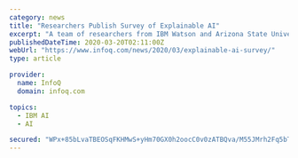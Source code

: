 ```yaml
---
category: news
title: "Researchers Publish Survey of Explainable AI"
excerpt: "A team of researchers from IBM Watson and Arizona State University have published a survey of work in Explainable AI Planning (XAIP). The survey covers the work of 67 papers and charts recent trends in the field. The team, led by Prof. Subbarao Kambhampati of ASU's Yochan Lab, focused their review on the area of automated planning systems ..."
publishedDateTime: 2020-03-20T02:11:00Z
webUrl: "https://www.infoq.com/news/2020/03/explainable-ai-survey/"
type: article

provider:
  name: InfoQ
  domain: infoq.com

topics:
  - IBM AI
  - AI

secured: "WPx+85bLvaTBEOSqFKHMwS+yHm70GX0h2oocC0v0zATBQva/M55JMrh2Fq5bTXQCRaM+hEKzbxGBj4daTqOYx9TIYgN6anSIK7KEhhxM8g/vjdicERzPPD5orHNnsNpk+lGmdFMkxiaDj3pdbXTX02rNoTpzt/V7TTGaQuMWtINlZOKn9W4jSSpW2CsIKUcCC6ifmsg81SGeCfUuzToR8wyySU2uwZr7a5sRDXX6NdABFgqbAWku0Nnhyv7HtbzH9z1wu/Sw8gtlB5tdq0eG+FnQ+4NSFKv9jBVdKmhabG60RmUlfjwy/qRYeprB45um;/fWqjQnQ0o6Gk50Ek7U0Dw=="
---
```


